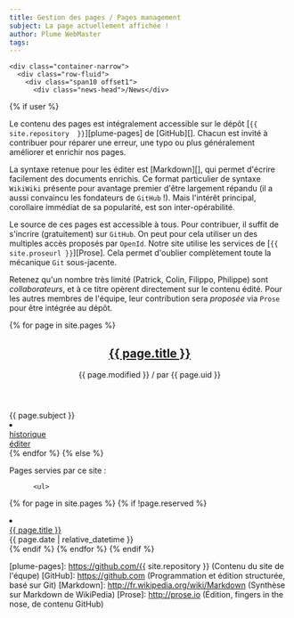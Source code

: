 ```yaml
---
title: Gestion des pages / Pages management
subject: La page actuellement affichée !
author: Plume WebMaster
tags: 
---
```


    <div class="container-narrow">
      <div class="row-fluid">
        <div class="span10 offset1">
          <div class="news-head">/News</div>
{% if user %}

Le  contenu  des  pages  est intégralement  accessible  sur  le  dépôt
[`{{  site.repository  }}`][plume-pages]  de  [GitHub][].  Chacun  est
invité  à  contribuer  pour  réparer  une erreur,  une  typo  ou  plus
généralement améliorer et enrichir nos pages.

La  syntaxe  retenue pour  les  éditer  est [Markdown][],  qui  permet
d'écrire facilement  des documents enrichis. Ce  format particulier de
syntaxe  `WikiWiki` présente  pour avantage  premier d'être  largement
répandu  (il a  aussi convaincu  les fondateurs  de `GitHub`  !). Mais
l'intérêt  principal, corollaire  immédiat de  sa popularité,  est son
inter-opérabilité.

Le source  de ces  pages est  accessible à  tous. Pour  contribuer, il
suffit de  s'incrire (gratuitement)  sur `GitHub`.  On peut  pour cela
utiliser  un des  multiples accès  proposés par  `OpenId`. Notre  site
utilise les  services de  [`{{ site.proseurl }}`][Prose].  Cela permet
d'oublier complètement toute la mécanique `Git` sous-jacente.

Retenez qu'un  nombre très limité (Patrick,  Colin, Filippo, Philippe)
sont  *collaborateurs*,  et à  ce  titre  opèrent directement  sur  le
contenu édité. Pour les autres  membres de l'équipe, leur contribution
sera *proposée* via `Prose` pour être intégrée au dépôt.

  {% for page in site.pages %}
          <article class="post">
            <header>
              <h1><a href="{{ site.url }}/{{ page.url }}">{{ page.title }}</a></h1>
              <div class="postmeta">
                <span class="date">{{ page.modified }}</span> / 
                <span class="author-by"> par </span>
                <span class="author">{{ page.uid }}</span>
                <div class="clear"></div>
              </div>
            </header>
            <section class="content">
              {{ page.subject }}
            </section>
            <li class="post">
              <div class="row">
                <div class="col-sm-9">
                  <a class="revision-history" href="{{ page.history }}" target="_blank">historique</a>
                </div>
                <div class="col-sm-3 date">
                  <a class="btn btn-primary btn-small" href="{{ page.edit }}">éditer</a>
                </div>
              </div>
            </li>
          </article>
  {% endfor %}
{% else %}

Pages servies par ce site :

          <ul>
  {% for page in site.pages %}
    {% if !page.reserved %}
            <li class="post">
              <div class="row">
                <div class="col-sm-9">
                  <a href="{{ site.url}}/{{ page.url }}">{{ page.title }}</a>
                </div>
                <div class="col-sm-3 date">
                  {{ page.date | relative_datetime }}
                </div>
              </div>
            </li>
    {% endif %}
  {% endfor %}
          </ul>
{% endif %}
        </div>
      </div>
    </div>

[plume-pages]: https://github.com/{{ site.repository }} (Contenu du site de l'équpe)
[GitHub]: https://github.com (Programmation et édition structurée, basé sur Git)
[Markdown]: http://fr.wikipedia.org/wiki/Markdown (Synthèse sur Markdown de WikiPedia)
[Prose]: http://prose.io (Édition, fingers in the nose, de contenu GitHub)
